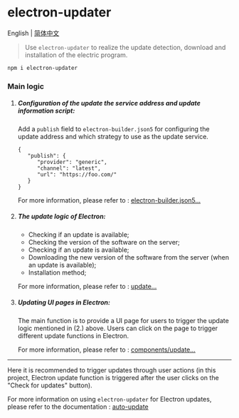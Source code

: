 # electron-updater

English | [简体中文](README.zh-CN.md)

> Use `electron-updater` to realize the update detection, download and installation of the electric program.

```sh
npm i electron-updater
```

### Main logic

1. ##### Configuration of the update the service address and update information script:

   Add a `publish` field to `electron-builder.json5` for configuring the update address and which strategy to use as the
   update service.

   ``` json5
   {
      "publish": {
         "provider": "generic",
         "channel": "latest",
         "url": "https://foo.com/"
      }
   }
   ```

   For more information, please refer
   to : [electron-builder.json5...](https://github.com/electron-vite/electron-vite-react/blob/2f2880a9f19de50ff14a0785b32a4d5427477e55/electron-builder.json5#L38)

2. ##### The update logic of Electron:

    - Checking if an update is available;
    - Checking the version of the software on the server;
    - Checking if an update is available;
    - Downloading the new version of the software from the server (when an update is available);
    - Installation method;

   For more information, please refer
   to  : [update...](https://github.com/electron-vite/electron-vite-react/blob/main/electron/main/update.ts)

3. ##### Updating UI pages in Electron:

   The main function is to provide a UI page for users to trigger the update logic mentioned in (2.) above. Users can
   click on the page to trigger different update functions in Electron.

   For more information, please refer
   to : [components/update...](https://github.com/electron-vite/electron-vite-react/blob/main/src/components/update/index.tsx)

---

Here it is recommended to trigger updates through user actions (in this project, Electron update function is triggered
after the user clicks on the "Check for updates" button).

For more information on using `electron-updater` for Electron updates, please refer to the
documentation : [auto-update](https://www.electron.build/.html)
